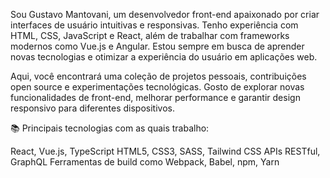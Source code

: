 Sou Gustavo Mantovani, um desenvolvedor front-end apaixonado por criar interfaces de usuário intuitivas e responsivas. Tenho experiência com HTML, CSS, JavaScript e React, além de trabalhar com frameworks modernos como Vue.js e Angular. Estou sempre em busca de aprender novas tecnologias e otimizar a experiência do usuário em aplicações web.

Aqui, você encontrará uma coleção de projetos pessoais, contribuições open source e experimentações tecnológicas. Gosto de explorar novas funcionalidades de front-end, melhorar performance e garantir design responsivo para diferentes dispositivos.

📚 Principais tecnologias com as quais trabalho:

React, Vue.js, TypeScript
HTML5, CSS3, SASS, Tailwind CSS
APIs RESTful, GraphQL
Ferramentas de build como Webpack, Babel, npm, Yarn
